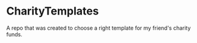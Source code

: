 # CharityTemplates
A repo that was created to choose a right template for my friend's charity funds.
